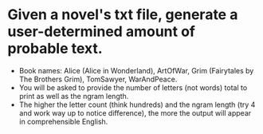 # Given a novel's txt file, generate a user-determined amount of probable text.
* Book names: Alice (Alice in Wonderland), ArtOfWar, Grim (Fairytales by The Brothers Grim), TomSawyer, WarAndPeace.
* You will be asked to provide the number of letters (not words) total to print as well as the ngram length.
* The higher the letter count (think hundreds) and the ngram length (try 4 and work way up to notice difference),
   the more the output will appear in comprehensible English.
